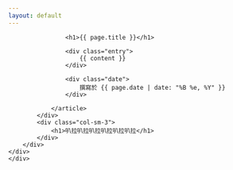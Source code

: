 ```yaml
--- 
layout: default 
---
```


<div class="card custom-border text-white bg-transparent">
    <div class="full_wh blur"></div>
    <div class="card-body">
    <div class="container">
        <div class="row m-3">
            <div class="col-sm">
                <article class="post">

                    <h1>{{ page.title }}</h1>

                    <div class="entry">
                        {{ content }}
                    </div>

                    <div class="date">
                        撰寫於 {{ page.date | date: "%B %e, %Y" }}
                    </div>

                </article>
            </div>
            <div class="col-sm-3">
                <h1>叭拉叭拉叭拉叭拉叭拉叭拉</h1>
            </div>
        </div>
    </div>
    </div>
</div>
